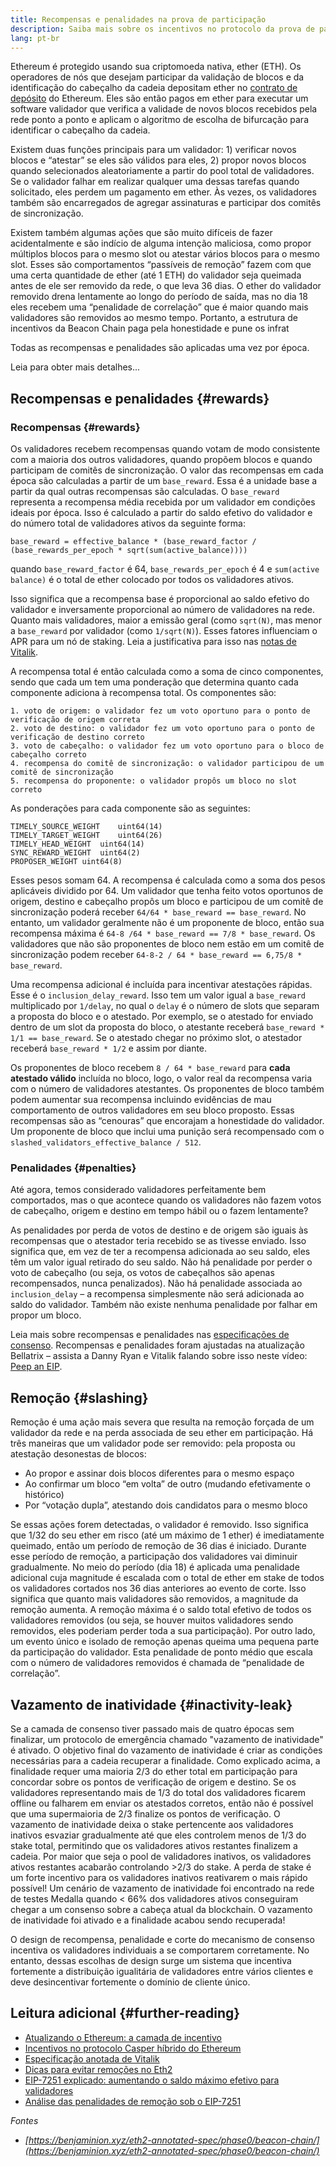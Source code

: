 ```yaml
---
title: Recompensas e penalidades na prova de participação
description: Saiba mais sobre os incentivos no protocolo da prova de participação Ethereum.
lang: pt-br
---
```


Ethereum é protegido usando sua criptomoeda nativa, ether (ETH). Os operadores de nós que desejam participar da validação de blocos e da identificação do cabeçalho da cadeia depositam ether no [contrato de depósito](/staking/deposit-contract/) do Ethereum. Eles são então pagos em ether para executar um software validador que verifica a validade de novos blocos recebidos pela rede ponto a ponto e aplicam o algoritmo de escolha de bifurcação para identificar o cabeçalho da cadeia.

Existem duas funções principais para um validador: 1) verificar novos blocos e “atestar” se eles são válidos para eles, 2) propor novos blocos quando selecionados aleatoriamente a partir do pool total de validadores. Se o validador falhar em realizar qualquer uma dessas tarefas quando solicitado, eles perdem um pagamento em ether. Às vezes, os validadores também são encarregados de agregar assinaturas e participar dos comitês de sincronização.

Existem também algumas ações que são muito difíceis de fazer acidentalmente e são indício de alguma intenção maliciosa, como propor múltiplos blocos para o mesmo slot ou atestar vários blocos para o mesmo slot. Esses são comportamentos “passíveis de remoção” fazem com que uma certa quantidade de ether (até 1 ETH) do validador seja queimada antes de ele ser removido da rede, o que leva 36 dias. O ether do validador removido drena lentamente ao longo do período de saída, mas no dia 18 eles recebem uma “penalidade de correlação” que é maior quando mais validadores são removidos ao mesmo tempo. Portanto, a estrutura de incentivos da Beacon Chain paga pela honestidade e pune os infrat

Todas as recompensas e penalidades são aplicadas uma vez por época.

Leia para obter mais detalhes...

## Recompensas e penalidades {#rewards}

### Recompensas {#rewards}

Os validadores recebem recompensas quando votam de modo consistente com a maioria dos outros validadores, quando propõem blocos e quando participam de comitês de sincronização. O valor das recompensas em cada época são calculadas a partir de um `base_reward`. Essa é a unidade base a partir da qual outras recompensas são calculadas. O `base_reward` representa a recompensa média recebida por um validador em condições ideais por época. Isso é calculado a partir do saldo efetivo do validador e do número total de validadores ativos da seguinte forma:

```
base_reward = effective_balance * (base_reward_factor / (base_rewards_per_epoch * sqrt(sum(active_balance))))
```

quando `base_reward_factor` é 64, `base_rewards_per_epoch` é 4 e `sum(active balance)` é o total de ether colocado por todos os validadores ativos.

Isso significa que a recompensa base é proporcional ao saldo efetivo do validador e inversamente proporcional ao número de validadores na rede. Quanto mais validadores, maior a emissão geral (como `sqrt(N)`, mas menor a `base_reward` por validador (como `1/sqrt(N)`). Esses fatores influenciam o APR para um nó de staking. Leia a justificativa para isso nas [notas de Vitalik](https://notes.ethereum.org/@vbuterin/rkhCgQteN?type=view#Base-rewards).

A recompensa total é então calculada como a soma de cinco componentes, sendo que cada um tem uma ponderação que determina quanto cada componente adiciona à recompensa total. Os componentes são:

```
1. voto de origem: o validador fez um voto oportuno para o ponto de verificação de origem correta
2. voto de destino: o validador fez um voto oportuno para o ponto de verificação de destino correto
3. voto de cabeçalho: o validador fez um voto oportuno para o bloco de cabeçalho correto
4. recompensa do comitê de sincronização: o validador participou de um comitê de sincronização
5. recompensa do proponente: o validador propôs um bloco no slot correto
```

As ponderações para cada componente são as seguintes:

```
TIMELY_SOURCE_WEIGHT    uint64(14)
TIMELY_TARGET_WEIGHT    uint64(26)
TIMELY_HEAD_WEIGHT  uint64(14)
SYNC_REWARD_WEIGHT  uint64(2)
PROPOSER_WEIGHT uint64(8)
```

Esses pesos somam 64. A recompensa é calculada como a soma dos pesos aplicáveis dividido por 64. Um validador que tenha feito votos oportunos de origem, destino e cabeçalho propôs um bloco e participou de um comitê de sincronização poderá receber `64/64 * base_reward == base_reward`. No entanto, um validador geralmente não é um proponente de bloco, então sua recompensa máxima é `64-8 /64 * base_reward == 7/8 * base_reward`. Os validadores que não são proponentes de bloco nem estão em um comitê de sincronização podem receber `64-8-2 / 64 * base_reward == 6,75/8 * base_reward`.

Uma recompensa adicional é incluída para incentivar atestações rápidas. Esse é o `inclusion_delay_reward`. Isso tem um valor igual a `base_reward` multiplicado por `1/delay`, no qual o `delay` é o número de slots que separam a proposta do bloco e o atestado. Por exemplo, se o atestado for enviado dentro de um slot da proposta do bloco, o atestante receberá `base_reward * 1/1 == base_reward`. Se o atestado chegar no próximo slot, o atestador receberá `base_reward * 1/2` e assim por diante.

Os proponentes de bloco recebem `8 / 64 * base_reward` para **cada atestado válido** incluída no bloco, logo, o valor real da recompensa varia com o número de validadores atestantes. Os proponentes de bloco também podem aumentar sua recompensa incluindo evidências de mau comportamento de outros validadores em seu bloco proposto. Essas recompensas são as “cenouras” que encorajam a honestidade do validador. Um proponente de bloco que inclui uma punição será recompensado com o `slashed_validators_effective_balance / 512`.

### Penalidades {#penalties}

Até agora, temos considerado validadores perfeitamente bem comportados, mas o que acontece quando os validadores não fazem votos de cabeçalho, origem e destino em tempo hábil ou o fazem lentamente?

As penalidades por perda de votos de destino e de origem são iguais às recompensas que o atestador teria recebido se as tivesse enviado. Isso significa que, em vez de ter a recompensa adicionada ao seu saldo, eles têm um valor igual retirado do seu saldo. Não há penalidade por perder o voto de cabeçalho (ou seja, os votos de cabeçalhos são apenas recompensados, nunca penalizados). Não há penalidade associada ao `inclusion_delay` – a recompensa simplesmente não será adicionada ao saldo do validador. Também não existe nenhuma penalidade por falhar em propor um bloco.

Leia mais sobre recompensas e penalidades nas [especificações de consenso](https://github.com/ethereum/consensus-specs/blob/dev/specs/altair/beacon-chain.md). Recompensas e penalidades foram ajustadas na atualização Bellatrix – assista a Danny Ryan e Vitalik falando sobre isso neste vídeo: [Peep an EIP](https://www.youtube.com/watch?v=iaAEGs1DMgQ).

## Remoção {#slashing}

Remoção é uma ação mais severa que resulta na remoção forçada de um validador da rede e na perda associada de seu ether em participação. Há três maneiras que um validador pode ser removido: pela proposta ou atestação desonestas de blocos:

- Ao propor e assinar dois blocos diferentes para o mesmo espaço
- Ao confirmar um bloco “em volta” de outro (mudando efetivamente o histórico)
- Por “votação dupla”, atestando dois candidatos para o mesmo bloco

Se essas ações forem detectadas, o validador é removido. Isso significa que 1/32 do seu ether em risco (até um máximo de 1 ether) é imediatamente queimado, então um período de remoção de 36 dias é iniciado. Durante esse período de remoção, a participação dos validadores vai diminuir gradualmente. No meio do período (dia 18) é aplicada uma penalidade adicional cuja magnitude é escalada com o total de ether em stake de todos os validadores cortados nos 36 dias anteriores ao evento de corte. Isso significa que quanto mais validadores são removidos, a magnitude da remoção aumenta. A remoção máxima é o saldo total efetivo de todos os validadores removidos (ou seja, se houver muitos validadores sendo removidos, eles poderiam perder toda a sua participação). Por outro lado, um evento único e isolado de remoção apenas queima uma pequena parte da participação do validador. Esta penalidade de ponto médio que escala com o número de validadores removidos é chamada de “penalidade de correlação”.

## Vazamento de inatividade {#inactivity-leak}

Se a camada de consenso tiver passado mais de quatro épocas sem finalizar, um protocolo de emergência chamado "vazamento de inatividade" é ativado. O objetivo final do vazamento de inatividade é criar as condições necessárias para a cadeia recuperar a finalidade. Como explicado acima, a finalidade requer uma maioria 2/3 do ether total em participação para concordar sobre os pontos de verificação de origem e destino. Se os validadores representando mais de 1/3 do total dos validadores ficarem offline ou falharem em enviar os atestados corretos, então não é possível que uma supermaioria de 2/3 finalize os pontos de verificação. O vazamento de inatividade deixa o stake pertencente aos validadores inativos esvaziar gradualmente até que eles controlem menos de 1/3 do stake total, permitindo que os validadores ativos restantes finalizem a cadeia. Por maior que seja o pool de validadores inativos, os validadores ativos restantes acabarão controlando >2/3 do stake. A perda de stake é um forte incentivo para os validadores inativos reativarem o mais rápido possível! Um cenário de vazamento de inatividade foi encontrado na rede de testes Medalla quando < 66% dos validadores ativos conseguiram chegar a um consenso sobre a cabeça atual da blockchain. O vazamento de inatividade foi ativado e a finalidade acabou sendo recuperada!

O design de recompensa, penalidade e corte do mecanismo de consenso incentiva os validadores individuais a se comportarem corretamente. No entanto, dessas escolhas de design surge um sistema que incentiva fortemente a distribuição igualitária de validadores entre vários clientes e deve desincentivar fortemente o domínio de cliente único.

## Leitura adicional {#further-reading}

- [Atualizando o Ethereum: a camada de incentivo](https://eth2book.info/altair/part2/incentives)
- [Incentivos no protocolo Casper híbrido do Ethereum](https://arxiv.org/pdf/1903.04205.pdf)
- [Especificação anotada de Vitalik](https://github.com/ethereum/annotated-spec/blob/master/phase0/beacon-chain.md#rewards-and-penalties-1)
- [Dicas para evitar remoções no Eth2](https://medium.com/prysmatic-labs/eth2-slashing-prevention-tips-f6faa5025f50)
- [EIP-7251 explicado: aumentando o saldo máximo efetivo para validadores](https://research.2077.xyz/eip-7251_Increase_MAX_EFFECTIVE_BALANCE)
- [Análise das penalidades de remoção sob o EIP-7251](https://ethresear.ch/t/slashing-penalty-analysis-eip-7251/16509)

_Fontes_

- _[https://benjaminion.xyz/eth2-annotated-spec/phase0/beacon-chain/](https://benjaminion.xyz/eth2-annotated-spec/phase0/beacon-chain/)_
